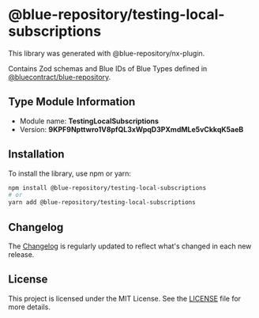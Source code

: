 # @blue-repository/testing-local-subscriptions

This library was generated with @blue-repository/nx-plugin.

Contains Zod schemas and Blue IDs of Blue Types defined in [@bluecontract/blue-repository](https://github.com/bluecontract/blue-repository).

## Type Module Information

- Module name: **TestingLocalSubscriptions**
- Version: **9KPF9Npttwro1V8pfQL3xWpqD3PXmdMLe5vCkkqK5aeB**

## Installation

To install the library, use npm or yarn:

```bash
npm install @blue-repository/testing-local-subscriptions
# or
yarn add @blue-repository/testing-local-subscriptions
```

## Changelog

The [Changelog](https://github.com/bluecontract/blue-repository-js/blob/main/libs/testing-local-subscriptions/CHANGELOG.md) is regularly updated to reflect what's changed in each new release.

## License

This project is licensed under the MIT License. See the [LICENSE](LICENSE) file for more details.
